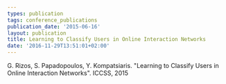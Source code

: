 ```yaml
---
types: publication
tags: conference_publications
publication_date: '2015-06-16'
layout: publication
title: Learning to Classify Users in Online Interaction Networks
date: '2016-11-29T13:51:01+02:00'
---
```

<p>G. Rizos, S. Papadopoulos, Y. Kompatsiaris. "Learning to Classify Users in Online Interaction Networks". ICCSS, 2015</p>
